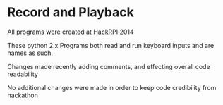 Record and Playback
==========
All programs were created at HackRPI 2014 

These python 2.x Programs both read and run keyboard inputs and are names as such.

Changes made recently adding comments, and effecting overall code readability

No additional changes were made in order to keep code credibility from hackathon
